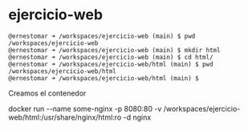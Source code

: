 # ejercicio-web

``` 
@ernestomar ➜ /workspaces/ejercicio-web (main) $ pwd
/workspaces/ejercicio-web
@ernestomar ➜ /workspaces/ejercicio-web (main) $ mkdir html
@ernestomar ➜ /workspaces/ejercicio-web (main) $ cd html/
@ernestomar ➜ /workspaces/ejercicio-web/html (main) $ pwd
/workspaces/ejercicio-web/html
@ernestomar ➜ /workspaces/ejercicio-web/html (main) $ 
```

Creamos el contenedor

docker run --name some-nginx -p 8080:80  -v /workspaces/ejercicio-web/html:/usr/share/nginx/html:ro -d nginx
